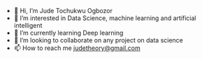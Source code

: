 - 👋 Hi, I’m Jude Tochukwu Ogbozor
- 👀 I’m interested in Data Science, machine learning and artificial intelligent
- 🌱 I’m currently learning Deep learning
- 💞️ I’m looking to collaborate on any project on data science
- 📫 How to reach me judetheory@gmail.com

<!---
Judetheory/Judetheory is a ✨ special ✨ repository because its `README.md` (this file) appears on your GitHub profile.
You can click the Preview link to take a look at your changes.
--->
